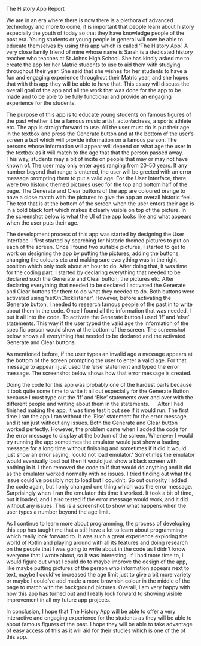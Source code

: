 The History App Report

We are in an era where there is now there is a plethora of advanced technology and more to come, it is important that people learn about history especially the youth of today so that they have knowledge people of the past era. Young students or young people in general will now be able to educate themselves by using this app which is called ‘The History App’. A very close family friend of mine whose name is Sarah is a dedicated history teacher who teaches at St Johns High School. She has kindly asked me to create the app for her Matric students to use to aid them with studying throughout their year. She said that she wishes for her students to have a fun and engaging experience throughout their Matric year, and she hopes that with this app they will be able to have that. This essay will discuss the overall goal of the app and all the work that was done for the app to be made and to be able to be fully functional and provide an engaging experience for the students. 

The purpose of this app is to educate young students on famous figures of the past whether it be a famous music artist, actor/actress, a sports athlete etc. The app is straightforward to use. All the user must do is put their age in the textbox and press the Generate button and at the bottom of the user’s screen a text which will provide information on a famous person. The persons whose information will appear will depend on what age the user in the textbox as it will match to the age that that the person passed away. This way, students may a bit of incite on people that may or may not have known of. The user may only enter ages ranging from 20-50 years. If any number beyond that range is entered, the user will be greeted with an error message prompting them to put a valid age. For the User Interface, there were two historic themed pictures used for the top and bottom half of the page. The Generate and Clear buttons of the app are coloured orange to have a close match with the pictures to give the app an overall historic feel. The text that is at the bottom of the screen when the user enters their age is in a bold black font which makes it clearly visible on top of the picture. In the screenshot below is what the UI of the app looks like and what appears when the user puts their age.











 
The development process of this app was started by designing the User Interface. I first started by searching for historic themed pictures to put on each of the screen. Once I found two suitable pictures, I started to get to work on designing the app by putting the pictures, adding the buttons, changing the colours etc and making sure everything was in the right position which only took about an hour to do. After doing that, it was time for the coding part. I started by declaring everything that needed to be declared such the Generate and Clear button, the pictures etc. After declaring everything that needed to be declared I activated the Generate and Clear buttons for them to do what they needed to do. Both buttons were activated using ‘setOnClicklistener’. However, before activating the Generate button, I needed to research famous people of the past in to write about them in the code. Once I found all the information that was needed, I put it all into the code. To activate the Generate button I used ‘If’ and ‘else’ statements. This way if the user typed the valid age the information of the specific person would show at the bottom of the screen. The screenshot below shows all everything that needed to be declared and the activated Generate and Clear buttons.












As mentioned before, if the user types an invalid age a message appears at the bottom of the screen prompting the user to enter a valid age. For that message to appear I just used the ‘else’ statement and typed the error message. The screenshot below shows how that error message is created.




Doing the code for this app was probably one of the hardest parts because it took quite some time to write it all out especially for the Generate Button because I must type out the ‘If’ and ‘Else’ statements over and over with the different people and writing about them in the statements. 
 
After I had finished making the app, it was time test it out see if it would run. The first time I ran the app I ran without the ‘Else’ statement for the error message, and it ran just without any issues. Both the Generate and Clear button worked perfectly. However, the problem came when I added the code for the error message to display at the bottom of the screen. Whenever I would try running the app sometimes the emulator would just show a loading message for a long time without finishing and sometimes if it did it would just show an error saying, ‘could not load emulator.’ Sometimes the emulator would eventually load but then it would just show a black screen with nothing in it. I then removed the code to if that would do anything and it did as the emulator worked normally with no issues. I tried finding out what the issue could’ve possibly not to load but I couldn’t. So out curiosity I added the code again, but I only changed one thing which was the error message. Surprisingly when I ran the emulator this time it worked. It took a bit of time, but it loaded, and I also tested if the error message would work, and it did without any issues. This is a screenshot to show what happens when the user types a number beyond the age limit.

















As I continue to learn more about programming, the process of developing this app has taught me that a still have a lot to learn about programming which really look forward to. It was such a great experience exploring the world of Kotlin and playing around with all its features and doing research on the people that I was going to write about in the code as I didn’t know everyone that I wrote about, so it was interesting.  If I had more time to, I would figure out what I could do to maybe improve the design of the app, like maybe putting pictures of the person who information appears next to text, maybe I could’ve increased the age limit just to give a bit more variety or maybe I could’ve add made a more brownish colour in the middle of the page to match with the background pictures. Overall, I am very happy with how this app has turned out and I really look forward to showing visible improvement in all my future app projects.

In conclusion, I hope that The History App will be able to offer a very interactive and engaging experience for the students as they will be able to about famous figures of the past. I hope they will be able to take advantage of easy access of this as it will aid for their studies which is one of the of this app. 

